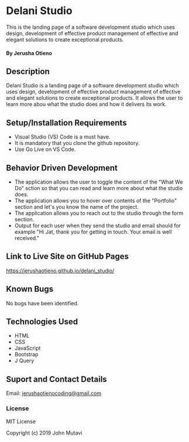 # Delani Studio
This is the landing page of a software development studio which uses design, development of effective product management of effective and elegant solutions to create exceptional products. 

#### By Jerusha Otieno

## Description
Delani Studio is a landing page of a software development studio which uses design, development of effective product management of effective and elegant solutions to create exceptional products. It allows the user to learn more abou what the studio does and how it delivers its work.

## Setup/Installation Requirements
* Visual Studio (VS) Code is a must have.
* It is mandatory that you clone the github repository.
* Use Go Live on VS Code.

## Behavior Driven Development 
* The application allows the user to toggle the content of the "What We Do" sction so that you can read and learn more about what the studio does.
* The application allows you to hover over contents of the "Portfolio" section and let's you know the name of the project.
* The application allows you to reach out to the studio through the form section.
* Output for each user when they send the studio and email should for example "Hi Jat, thank you for getting in touch. Your email is well received."

## Link to Live Site on GitHub Pages
https://jerushaotieno.github.io/delani_studio/

## Known Bugs
No bugs have been identified.

## Technologies Used
* HTML
* CSS
* JavaScript
* Bootstrap
* J Query


## Suport and Contact Details
Email: jerushaotienocoding@gmail.com 

### License
MIT License

Copyright (c) 2019 John Mutavi
